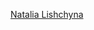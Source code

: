 [Natalia Lishchyna](https://www.oakville.ca/town-hall/mayor-council-administration/mayor-council/councillor-natalia-lishchyna/)